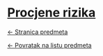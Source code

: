 # [Procjene rizika](https://www.github.com/studosi-fer/PRORIZ)
[<- Stranica predmeta](https://www.fer.unizg.hr/predmet/proriz)

[<- Povratak na listu predmeta](https://www.github.com/studosi/FER)
